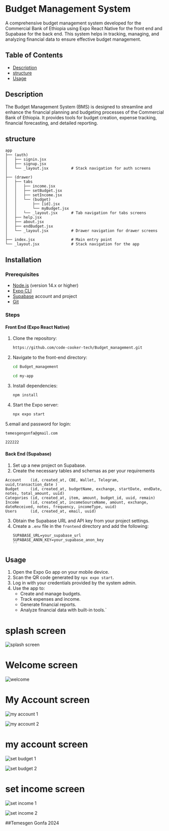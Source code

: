# Budget Management System

A comprehensive budget management system developed for the Commercial Bank of Ethiopia using Expo React Native for the front end and Supabase for the back end. This system helps in tracking, managing, and analyzing financial data to ensure effective budget management.

## Table of Contents
- [Description](#description)
- [structure](#structure)
- [Usage](#usage)


## Description
The Budget Management System (BMS) is designed to streamline and enhance the financial planning and budgeting processes of the Commercial Bank of Ethiopia. It provides tools for budget creation, expense tracking, financial forecasting, and detailed reporting.

## structure


```
app
├── (auth)
│   ├── signin.jsx
│   ├── signup.jsx
│   └── _layout.jsx          # Stack navigation for auth screens
│
├── (drawer)
│   ├── tabs
│   │   ├── income.jsx
│   │   ├── setBudget.jsx
│   │   ├── setIncome.jsx
│   │   └── (budget)
│   │       ├── [id].jsx
│   │       └── myBudget.jsx
│   │   └── _layout.jsx      # Tab navigation for tabs screens
│   ├── help.jsx
│   ├── about.jsx
│   ├── endBudget.jsx
│   └── _layout.jsx          # Drawer navigation for drawer screens
│
├── index.jsx                # Main entry point
└── _layout.jsx              # Stack navigation for the app
```


## Installation

### Prerequisites
- [Node.js](https://nodejs.org/) (version 14.x or higher)
- [Expo CLI](https://docs.expo.dev/get-started/installation/)
- [Supabase](https://supabase.io/) account and project
- [Git](https://git-scm.com/)
  
### Steps

#### Front End (Expo React Native)
1. Clone the repository:
    ```sh
    https://github.com/code-cooker-tech/Budget_management.git
    ```
2. Navigate to the front-end directory:
    ```sh
    cd Budget_management
    ```
    ```sh
    cd my-app
    ```
3. Install dependencies:
    ```sh
    npm install
    ```
4. Start the Expo server:
    ```sh
    npx expo start
    ```
5.email and password for login:
```sh
temesgengonfa@gmail.com
```
```sh
222222
```


#### Back End (Supabase)
1. Set up a new project on Supabase.
2. Create the necessary tables and schemas as per your requirements
```
Account    (id, created_at, CBE, Wallet, Telegram, uuid,transaction_date )
Budget     (id, created_at, budgetName, exchange, startDate, endDate, notes, total_amount, uuid)
Categories (id, created_at, item, amount, budget_id, uuid, remain)
Income     (id, created_at, incomeSourceName, amount, exchange, dateReceived, notes, frequency, incomeType, uuid)
Users      (id, created_at, email, uuid)
```
3. Obtain the Supabase URL and API key from your project settings.
4. Create a `.env` file in the `frontend` directory and add the following:
    ```env
    SUPABASE_URL=your_supabase_url
    SUPABASE_ANON_KEY=your_supabase_anon_key
    ``
## Usage

1. Open the Expo Go app on your mobile device.
2. Scan the QR code generated by `npx expo start`.
3. Log in with your credentials provided by the system admin.
4. Use the app to:
    - Create and manage budgets.
    - Track expenses and income.
    - Generate financial reports.
    - Analyze financial data with built-in tools.`
      
# splash screen
![splash screen](https://github.com/code-cooker-tech/Budget_management/assets/173291463/e7bdb287-90e7-4f11-884f-df6f93e16e60)

# Welcome screen
![welcome](https://github.com/code-cooker-tech/Budget_management/assets/173291463/fa52ee89-4901-4bbd-8b4f-4751a78dac23)

# My Account screen 

![my account 1](https://github.com/code-cooker-tech/Budget_management/assets/173291463/5c0ca133-57e3-411f-a319-948aebfbcdfa)


![my account 2](https://github.com/code-cooker-tech/Budget_management/assets/173291463/3967c920-4497-45b1-bb2b-6ada0d4221c5)

# my account screen

![set budget 1](https://github.com/code-cooker-tech/Budget_management/assets/173291463/4b03ebd5-7f5b-4837-a93d-0014e83ba765)



![set budget 2](https://github.com/code-cooker-tech/Budget_management/assets/173291463/443785dc-8596-44ad-bace-d436c9f0ad6d)


# set income screen

![set income 1](https://github.com/code-cooker-tech/Budget_management/assets/173291463/9433d1cc-0e22-4690-a8ad-fb056cdd7df3)

![set income 2](https://github.com/code-cooker-tech/Budget_management/assets/173291463/b061cdc2-8dcd-4a1c-95e5-17da170887f6)





##Temesgen Gonfa 2024 
  
  
